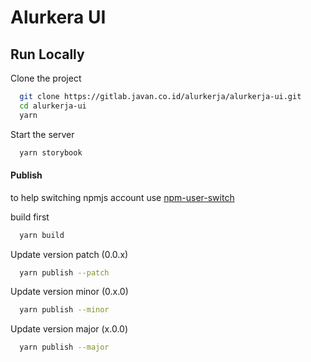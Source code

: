 # Alurkera UI

## Run Locally

Clone the project

```bash
  git clone https://gitlab.javan.co.id/alurkerja/alurkerja-ui.git
  cd alurkerja-ui
  yarn
```

Start the server

```bash
  yarn storybook
```

#### Publish

to help switching npmjs account use [npm-user-switch](https://github.com/perry-mitchell/npm-user-switch)

build first

```bash
  yarn build
```

Update version patch (0.0.x)

```bash
  yarn publish --patch
```

Update version minor (0.x.0)

```bash
  yarn publish --minor
```

Update version major (x.0.0)

```bash
  yarn publish --major
```
